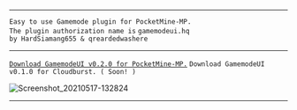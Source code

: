
---

 `Easy to use Gamemode plugin for PocketMine-MP.`<br />
    `The plugin authorization name is` `gamemodeui.hq`<br />
      `by HardSiamang655 & qreardedwashere`

---

[`Download GamemodeUI v0.2.0 for PocketMine-MP.`](https://cdn.discordapp.com/attachments/843770089172893718/846080097005731890/GamemodeUI.phar)
`Download GamemodeUI v0.1.0 for Cloudburst. ( Soon! )`

![Screenshot_20210517-132824](https://user-images.githubusercontent.com/78941156/118474748-14bb9a00-b714-11eb-9ff8-6bb923face1b.png)

---
